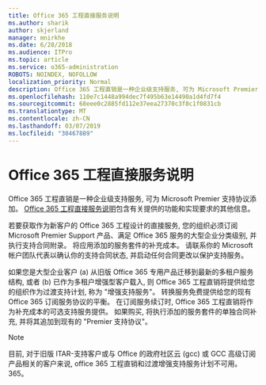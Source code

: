 ```yaml
---
title: Office 365 工程直接服务说明
ms.author: sharik
author: skjerland
manager: mnirkhe
ms.date: 6/28/2018
ms.audience: ITPro
ms.topic: article
ms.service: o365-administration
ROBOTS: NOINDEX, NOFOLLOW
localization_priority: Normal
description: Office 365 工程直销是一种企业级支持服务, 可为 Microsoft Premier 支持协议添加。 Office 365 工程直接服务说明包含有关提供的功能和实现要求的其他信息。
ms.openlocfilehash: 110e7c1448a994dec7f495b63e14490a1d4fd7f4
ms.sourcegitcommit: 68eee0c2885fd112e37eea27370c3f8c1f0831cb
ms.translationtype: MT
ms.contentlocale: zh-CN
ms.lasthandoff: 03/07/2019
ms.locfileid: "30467889"
---
```

# <a name="office-365-engineering-direct-service-description"></a>Office 365 工程直接服务说明

Office 365 工程直销是一种企业级支持服务, 可为 Microsoft Premier 支持协议添加。 [Office 365 工程直接服务说明](https://github.com/MicrosoftDocs/OfficeDocs-O365ServiceDescriptions/blob/master/Office%20365%20Engineering%20Direct%20-%20Svc%20Desc%20(11dec2018).pdf)包含有关提供的功能和实现要求的其他信息。

若要获取作为新客户的 Office 365 工程设计的直接服务, 您的组织必须订阅 Microsoft Premier Support 产品、满足 Office 365 服务的大型企业分类级别, 并执行支持合同附录。 将应用添加的服务套件的补充成本。 请联系你的 Microsoft 帐户团队代表以确认你的支持合同状态, 并启动任何合同更改以保护支持服务。 

如果您是大型企业客户 (a) 从旧版 Office 365 专用产品迁移到最新的多租户服务结构, 或者 (b) 已作为多租户增强型客户载入, 则 Office 365 工程直销将提供给您的组织作为过渡支持计划, 称为 "增强支持服务"。 转换服务免费提供给您的现有 Office 365 订阅服务协议的平衡。 在订阅服务续订时, Office 365 工程直销将作为补充成本的可选支持服务提供。 如果购买, 将执行添加的服务套件的单独合同补充, 并将其追加到现有的 "Premier 支持协议"。

> [!NOTE]
> 目前, 对于旧版 ITAR-支持客户或与 Office 的政府社区云 (gcc) 或 GCC 高级订阅产品相关的客户来说, office 365 工程直销和过渡增强支持服务计划不可用。365。
